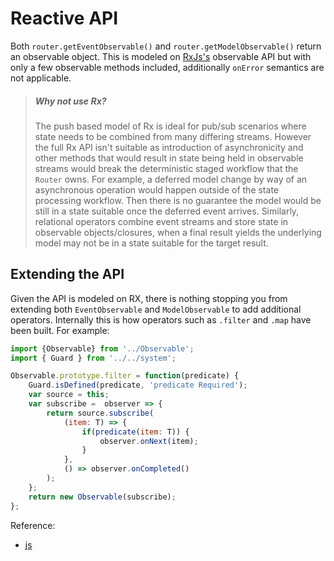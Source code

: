 # Reactive API

Both `router.getEventObservable()` and `router.getModelObservable()` return an observable object.
This is modeled on [RxJs's](https://github.com/Reactive-Extensions/RxJS) observable API but with only a few observable methods included, additionally `onError` semantics are not applicable.

> ##### Why not use Rx? <a name="reactive-api-why-not-rx"></a>
>
>The push based model of Rx is ideal for pub/sub scenarios where state needs to be combined from many differing streams.
>However the full Rx API isn't suitable as introduction of asynchronicity and other methods that would result in state being held in observable streams would break the deterministic staged workflow that the `Router` owns.
>For example, a deferred model change by way of an asynchronous operation would happen outside of the state processing workflow.
>Then there is no guarantee the model would be still in a state suitable once the deferred event arrives.
>Similarly, relational operators combine event streams and store state in observable objects/closures, when a final result yields the underlying model may not be in a state suitable for the target result.

## Extending the API

Given the API is modeled on RX, there is nothing stopping you from extending both `EventObservable` and `ModelObservable` to add additional operators.
Internally this is how operators such as `.filter` and `.map` have been built. For example:

``` js
import {Observable} from '../Observable';
import { Guard } from '../../system';

Observable.prototype.filter = function(predicate) {
    Guard.isDefined(predicate, 'predicate Required');
    var source = this;
    var subscribe =  observer => {
        return source.subscribe(
            (item: T) => {
                if(predicate(item: T)) {
                    observer.onNext(item);
                }
            },
            () => observer.onCompleted()
        );
    };
    return new Observable(subscribe);
};
```

Reference:

* [js](https://github.com/esp/esp-js/blob/master/src/reactive/extMethods/filter.js)